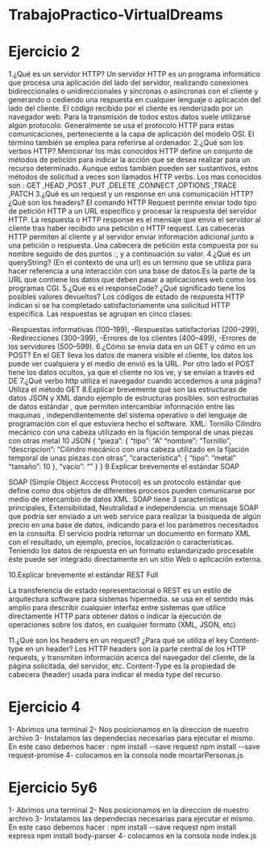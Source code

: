# TrabajoPractico-VirtualDreams
# Ejercicio 2
1.¿Qué es un servidor HTTP? 
Un servidor HTTP es un programa informático que procesa una aplicación del lado del servidor, realizando conexiones bidireccionales o unidireccionales y síncronas o asíncronas con el cliente y generando o cediendo una respuesta en cualquier lenguaje o aplicación del lado del cliente. El código recibido por el cliente es renderizado por un navegador web. Para la transmisión de todos estos datos suele utilizarse algún protocolo. Generalmente se usa el protocolo HTTP para estas comunicaciones, perteneciente a la capa de aplicación del modelo OSI. El término también se emplea para referirse al ordenador.
2.¿Qué son los verbos HTTP? Mencionar los más conocidos
HTTP define un conjunto de métodos de petición para indicar la acción que se desea realizar para un recurso determinado. Aunque estos también pueden ser sustantivos, estos métodos de solicitud a veces son llamados HTTP verbs.
Los mas conocidos son : GET ,HEAD ,POST ,PUT ,DELETE ,CONNECT ,OPTIONS ,TRACE ,PATCH
3.¿Qué es un request y un response en una comunicación HTTP? ¿Qué son los headers? 
El comando HTTP Request permite enviar todo tipo de petición HTTP a un URL específico y procesar la respuesta del servidor HTTP.
La respuesta o HTTP response es el mensaje que envía el servidor al cliente tras haber recibido una petición o HTTP request.
Las cabeceras HTTP permiten al cliente y al servidor enviar información adicional junto a una petición o respuesta. Una cabecera de petición esta compuesta por su nombre seguido de dos puntos :, y a continuación su valor.
4.¿Qué es un queryString? (En el contexto de una url)
es un termino que se utiliza para hacer referencia a una interacción con una base de datos.Es la parte de la URL  que contiene los datos que deben pasar a aplicaciones web como los programas CGI.
5.¿Qué es el responseCode? ¿Qué significado tiene los posibles valores devueltos?
Los códigos de estado de respuesta HTTP indican si se ha completado satisfactoriamente una solicitud HTTP específica. Las respuestas se agrupan en cinco clases:

-Respuestas informativas (100–199),
-Respuestas satisfactorias (200–299),
-Redirecciones (300–399),
-Errores de los clientes (400–499),
-Errores de los servidores (500–599).
6.¿Cómo se envía data en un GET y cómo en un POST? 
En el GET lleva los datos de manera visible el cliente, los datos los puede ver cualquiera y el medio de envió es la URL.
Por otro lado el POST tiene los datos ocultos, ya que el cliente no los ve, y se envían a través ed DE
7.¿Qué verbo http utiliza el navegador cuando accedemos a una página?
Utiliza el método GET
8.Explicar brevemente qué son las estructuras de datos JSON y XML dando ejemplo de estructuras posibles.
son estructuras de datos estándar , que permiten intercambiar información entre las maquinas , independientemente del sistema operativo o del lenguaje de programación con el que estuviera hecho el software.
XML:
<pieza tipo="A">
    <nombre>Tornillo</nombre>
    <descripcion>Cilindro mecánico con una cabeza utilizado en la fijación temporal de unas piezas con otras 
    </descripcion>
    <caracateristica>
        <tipo>metal</tipo>
        <tamanyo>10</tamanyo>
    </caracateristica>
    <vacio></vacio>
</pieza>
JSON
{
    “pieza”: {
        “tipo”: “A”
        “nombre”: “Tornillo”,
        “descripcion”: “Cilindro mecánico con una cabeza utilizado en la fijación temporal de unas piezas con otras”,
        “caracteristica”: {
            “tipo”: “metal”
            “tamaño”: 10
        },
        “vacio”: “”
     }
}
9.Explicar brevemente el estándar SOAP

SOAP (Simple Object Acccess Protocol) es un protocolo estándar que define como dos objetos de diferentes procesos pueden comunicarse por medio de intercambio de datos XML.
SOAP tiene 3 características principales, Extensibilidad, Neutralidad  e independencia.
un mensaje SOAP que podría ser enviado a un web service para realizar la búsqueda de algún precio en una base de datos, indicando para el los parámetros necesitados en la consulta. El servicio podría retornar un documento en formato XML con el resultado, un ejemplo, precios, localización o características. Teniendo los datos de respuesta en un formato estandarizado procesable éste puede ser integrado directamente en un sitio Web o aplicación externa.


10.Explicar brevemente el estándar REST Full

La transferencia de estado representacional o REST es un estilo de arquitectura software para sistemas hipermedia. se usa en el sentido más amplio para describir cualquier interfaz entre sistemas que utilice directamente HTTP para obtener datos o indicar la ejecución de operaciones sobre los datos, en cualquier formato (XML, JSON, etc)

11.¿Qué son los headers en un request? ¿Para qué se utiliza el key Content-type en un header?
Los HTTP headers son la parte central de los HTTP requests, y transmiten información acerca del navegador del cliente, de la página solicitada, del servidor, etc.
Content-Type es la propiedad de cabecera (header) usada para indicar el  media type del recurso.


# Ejercicio 4
1- Abrimos una terminal
2- Nos posicionamos en la direccion de nuestro archivo
3- Instalamos las dependecias necesarias para ejecutar el mismo. En este caso debemos hacer :
  npm install --save request
  npm install --save request-promise
4- colocamos en la consola 
  node mosrtarPersonas.js
# Ejercicio 5y6
1- Abrimos una terminal
2- Nos posicionamos en la direccion de nuestro archivo
3- Instalamos las dependecias necesarias para ejecutar el mismo. En este caso debemos hacer :
  npm install --save request
  npm install express
  npm install body-parser
4- colocamos en la consola 
  node index.js














